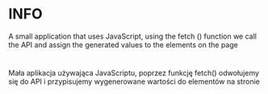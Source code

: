 # INFO
A small application that uses JavaScript,
using the fetch () function we call the API and assign the generated values to the elements on the page
#
Mała aplikacja używająca JavaScriptu, 
poprzez funkcję fetch() odwołujemy się do API i przypisujemy wygenerowane wartości do elementów na stronie
